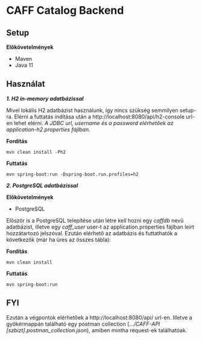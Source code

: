 
# CAFF Catalog Backend

## Setup

**Előkövetelmények**
- Maven
- Java 11

## Használat
***1. H2 in-memory adatbázissal***

Mivel lokális H2 adatbázist használunk, így nincs szükség semmilyen setup-ra. Elérni a futtatás indítása után a http://localhost:8080/api/h2-console url-en lehet elérni.
*A JDBC url, username és a password elérhetőek az application-h2.properties fájlban.*

**Fordítás**

    mvn clean install -Ph2

**Futtatás**

    mvn spring-boot:run -Dspring-boot.run.profiles=h2

***2. PostgreSQL adatbázissal***

**Előkövetelmények**
- PostgreSQL

Először is  a PostgreSQL telepítése után létre kell hozni egy *caffdb* nevű adatbázist, illetve egy *caff_user* user-t az application.properties fájlban leírt hozzátartozó jelszóval. Ezután elérhető az adatbázis és futtathatók a következők (már ha üres az összes tábla):

**Fordítás**

    mvn clean install

**Futtatás**

    mvn spring-boot:run

## FYI
Ezután a végpontok elérhetőek a http://localhost:8080/api/ url-en. Illetve a gyökérmappán található egy postman collection (*.../CAFF-API [szbizt].postman_collection.json*), amiben mintha request-ek találhatóak.